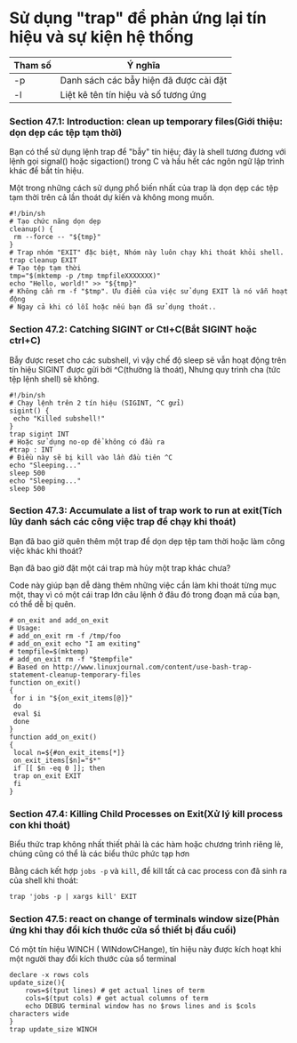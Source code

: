 # Sử dụng "trap" để phản ứng lại tín hiệu và sự kiện hệ thống
|Tham số|Ý nghĩa|
|-|-|
|-p|Danh sách các bẫy hiện đã được cài đặt|
|-l|Liệt kê tên tín hiệu và số tương ứng|
### Section 47.1: Introduction: clean up temporary files(Giới thiệu: dọn dẹp các tệp tạm thời)
Bạn có thể sử dụng lệnh trap để "bẫy" tín hiệu; đây là shell tương đương với lệnh gọi signal() hoặc sigaction() trong C và hầu hết các ngôn ngữ lập trình khác để bắt tín hiệu.

Một trong những cách sử dụng phổ biến nhất của trap là dọn dẹp các tệp tạm thời trên cả lần thoát dự kiến và không mong muốn.
```
#!/bin/sh
# Tạo chức năng dọn dẹp
cleanup() {
 rm --force -- "${tmp}"
}
# Trap nhóm "EXIT" đặc biệt, Nhóm này luôn chạy khi thoát khỏi shell.
trap cleanup EXIT
# Tạo tệp tạm thời
tmp="$(mktemp -p /tmp tmpfileXXXXXXX)"
echo "Hello, world!" >> "${tmp}"
# Không cần rm -f "$tmp". Ưu điểm của việc sử dụng EXIT là nó vẫn hoạt động
# Ngay cả khi có lỗi hoặc nếu bạn đã sử dụng thoát..
```

### Section 47.2: Catching SIGINT or Ctl+C(Bắt SIGINT hoặc ctrl+C)
Bẫy được reset cho các subshell, vì vậy chế độ sleep sẽ vẫn hoạt động trên tín hiệu SIGINT được gửi bởi ^C(thường là thoát), Nhưng quy trình cha (tức tệp lệnh shell) sẽ không.
```
#!/bin/sh
# Chạy lệnh trên 2 tín hiệu (SIGINT, ^C gửi)
sigint() {
 echo "Killed subshell!"
}
trap sigint INT
# Hoặc sử dụng no-op để không có đầu ra
#trap : INT
# Điều này sẽ bị kill vào lần đầu tiên ^C
echo "Sleeping..."
sleep 500
echo "Sleeping..."
sleep 500
```

### Section 47.3: Accumulate a list of trap work to run at exit(Tích lũy danh sách các công việc trap để chạy khi thoát)
Bạn đã bao giờ quên thêm một trap để dọn dẹp tệp tam thời hoặc làm công việc khác khi thoát?

Bạn đã bao giờ đặt một cái trap mà hủy một trap khác chưa?

Code này giúp bạn dễ dàng thêm những việc cần làm khi thoát từng mục một, thay vì có một cái trap lớn câu lệnh ở đâu đó trong đoạn mã của bạn, có thể dễ bị quên.
```
# on_exit and add_on_exit
# Usage:
# add_on_exit rm -f /tmp/foo
# add_on_exit echo "I am exiting"
# tempfile=$(mktemp)
# add_on_exit rm -f "$tempfile"
# Based on http://www.linuxjournal.com/content/use-bash-trap-statement-cleanup-temporary-files
function on_exit()
{
 for i in "${on_exit_items[@]}"
 do
 eval $i
 done
}
function add_on_exit()
{
 local n=${#on_exit_items[*]}
 on_exit_items[$n]="$*"
 if [[ $n -eq 0 ]]; then
 trap on_exit EXIT
 fi
}
```

### Section 47.4: Killing Child Processes on Exit(Xử lý kill process con khi thoát)
Biểu thức trap không nhất thiết phải là các hàm hoặc chương trình riêng lẻ, chúng cũng có thể là các biểu thức phức tạp hơn

Bằng cách kết hợp `jobs -p` và `kill`, để kill tất cả cac process con đã sinh ra của shell khi thoát:
```
trap 'jobs -p | xargs kill' EXIT
```

### Section 47.5: react on change of terminals window size(Phản ứng khi thay đổi kích thước cửa sổ thiết bị đầu cuối)
Có một tín hiệu WINCH ( WINdowCHange), tín hiệu này được kích hoạt khi một người thay đổi kích thước của sổ terminal
```
declare -x rows cols
update_size(){
    rows=$(tput lines) # get actual lines of term
    cols=$(tput cols) # get actual columns of term
    echo DEBUG terminal window has no $rows lines and is $cols characters wide
}
trap update_size WINCH
```
